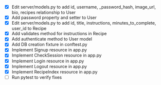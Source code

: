 - [x] Edit server/models.py to add id, username, _password_hash, image_url, bio, recipes relationship to User
- [x] Add password property and setter to User
- [x] Edit server/models.py to add id, title, instructions, minutes_to_complete, user_id to Recipe
- [x] Add validates method for instructions in Recipe
- [x] Add authenticate method to User model
- [x] Add DB creation fixture in conftest.py
- [x] Implement Signup resource in app.py
- [x] Implement CheckSession resource in app.py
- [x] Implement Login resource in app.py
- [x] Implement Logout resource in app.py
- [x] Implement RecipeIndex resource in app.py
- [ ] Run pytest to verify fixes
